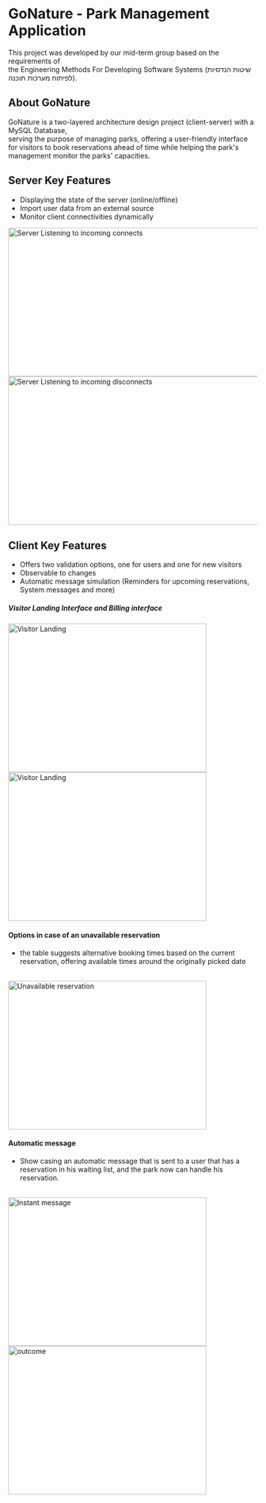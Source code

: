 # GoNature - Park Management Application
This project was developed by our mid-term group based on the requirements of <br>the Engineering Methods For Developing Software Systems (שיטות הנדסיות לפיתוח מערכות תוכנה).<br>

## About GoNature
GoNature is a two-layered architecture design project (client-server) with a MySQL Database, <br>
serving the purpose of managing parks, offering a user-friendly interface for visitors to book reservations ahead of time while helping the park's management monitor the parks' capacities.

## Server Key Features
- Displaying the state of the server (online/offline)
- Import user data from an external source
- Monitor client connectivities dynamically

<img src="https://gyazo.com/8b5e207cefc10a9b4b0237493504c183.gif" alt="Server Listening to incoming connects" width="600" height="300">

<img src="https://gyazo.com/5e44f44c6f0d64e5cdc27d00ee989ec0.gif" alt="Server Listening to incoming disconnects" width="600" height="300">



## Client Key Features
- Offers two validation options, one for users and one for new visitors
- Observable to changes<br>
- Automatic message simulation (Reminders for upcoming reservations, System messages and more)

##### Visitor Landing Interface and Billing interface

<img src="https://gyazo.com/3c56641671dc86b4973782b348fbd92a.png" alt="Visitor Landing" width="400" height="300">


<img src="https://gyazo.com/8db9f879c7914523161408ec3ba43685.png" alt="Visitor Landing" width="400" height="300">

#### Options in case of an unavailable reservation
- the table suggests alternative booking times based on the current reservation, offering available times around the originally picked date<br>
<br>
<img src="https://gyazo.com/dd4fae18b643b299db1e63b153d05996.png" alt="Unavailable reservation" width="400" height="300">

#### Automatic message
- Show casing an automatic message that is sent to a user that has a reservation in his waiting list, and the park now can handle his reservation.
<br><br>
<img src="https://gyazo.com/72433c0598f8d805abd1a957bfbd97ad.gif" alt="Instant message" width="400" height="300">
<img src="https://gyazo.com/1d71289acbe5ca2b831d30d2ffed1596.png" alt="outcome" width="400" height="300">